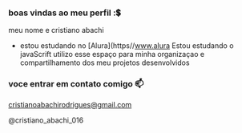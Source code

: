### boas vindas ao meu perfil :💲

meu nome e cristiano abachi 
   
- estou estudando no [Alura](https//www.alura
Estou estudando o javaScrift
utilizo esse espaço para minha organizaçao e compartilhamento dos meu projetos desenvolvidos

### voce entrar em contato comigo 📫

cristianoabachirodrigues@gmail.com

@cristiano_abachi_016
